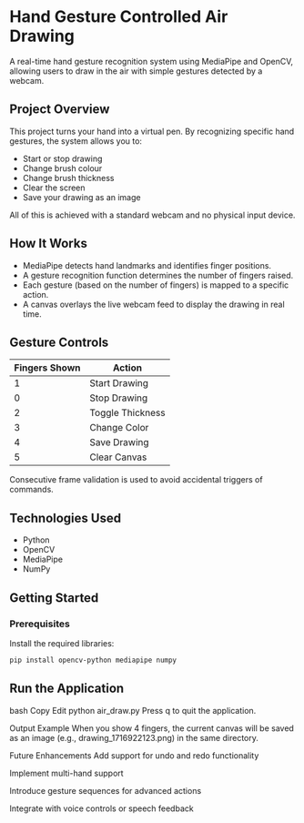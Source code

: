 # Hand Gesture Controlled Air Drawing

A real-time hand gesture recognition system using MediaPipe and OpenCV, allowing users to draw in the air with simple gestures detected by a webcam.

## Project Overview

This project turns your hand into a virtual pen. By recognizing specific hand gestures, the system allows you to:

- Start or stop drawing  
- Change brush colour  
- Change brush thickness  
- Clear the screen  
- Save your drawing as an image  

All of this is achieved with a standard webcam and no physical input device.

## How It Works

- MediaPipe detects hand landmarks and identifies finger positions.
- A gesture recognition function determines the number of fingers raised.
- Each gesture (based on the number of fingers) is mapped to a specific action.
- A canvas overlays the live webcam feed to display the drawing in real time.

## Gesture Controls

| Fingers Shown | Action           |
|---------------|------------------|
| 1             | Start Drawing    |
| 0             | Stop Drawing     |
| 2             | Toggle Thickness |
| 3             | Change Color     |
| 4             | Save Drawing     |
| 5             | Clear Canvas     |

Consecutive frame validation is used to avoid accidental triggers of commands.

## Technologies Used

- Python  
- OpenCV  
- MediaPipe  
- NumPy  

## Getting Started

### Prerequisites

Install the required libraries:

```bash 
pip install opencv-python mediapipe numpy

```

## Run the Application
bash
Copy
Edit
python air_draw.py
Press q to quit the application.

Output Example
When you show 4 fingers, the current canvas will be saved as an image (e.g., drawing_1716922123.png) in the same directory.

Future Enhancements
Add support for undo and redo functionality

Implement multi-hand support

Introduce gesture sequences for advanced actions

Integrate with voice controls or speech feedback

